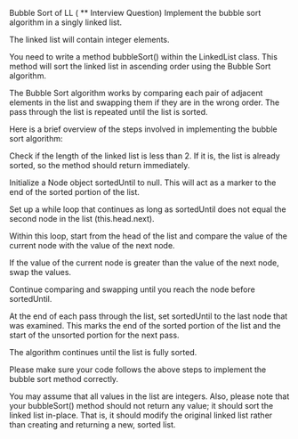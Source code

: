 Bubble Sort of LL ( ** Interview Question)
Implement the bubble sort algorithm in a singly linked list.

The linked list will contain integer elements.

You need to write a method bubbleSort() within the LinkedList class. This method will sort the linked list in ascending order using the Bubble Sort algorithm.

The Bubble Sort algorithm works by comparing each pair of adjacent elements in the list and swapping them if they are in the wrong order. The pass through the list is repeated until the list is sorted.

Here is a brief overview of the steps involved in implementing the bubble sort algorithm:

Check if the length of the linked list is less than 2. If it is, the list is already sorted, so the method should return immediately.

Initialize a Node object sortedUntil to null. This will act as a marker to the end of the sorted portion of the list.

Set up a while loop that continues as long as sortedUntil does not equal the second node in the list (this.head.next).

Within this loop, start from the head of the list and compare the value of the current node with the value of the next node.

If the value of the current node is greater than the value of the next node, swap the values.

Continue comparing and swapping until you reach the node before sortedUntil.

At the end of each pass through the list, set sortedUntil to the last node that was examined. This marks the end of the sorted portion of the list and the start of the unsorted portion for the next pass.

The algorithm continues until the list is fully sorted.



Please make sure your code follows the above steps to implement the bubble sort method correctly.

You may assume that all values in the list are integers. Also, please note that your bubbleSort() method should not return any value; it should sort the linked list in-place. That is, it should modify the original linked list rather than creating and returning a new, sorted list.
